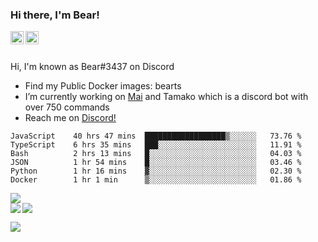 ### Hi there, I'm Bear!

<a href="https://support.tamako.tech/">
  <img align="left" alt="Tamako Bot's Support Server" width="21px" src="https://raw.githubusercontent.com/anuraghazra/anuraghazra/master/assets/discord-round.svg" />
</a>
<a href="https://skyfallen.org/">
  <img align="left" alt="theskyfallen.com" width="21px" src="https://avatars.githubusercontent.com/u/68555937?s=200&v=4" />
</a>

<br />
<br />

Hi, I'm known as Bear#3437 on Discord
- Find my Public Docker images: bearts
- I’m currently working on [Mai](https://github.com/maisans-maid/mai) and Tamako which is a discord bot with over 750 commands
- Reach me on [Discord!](https://support.tamako.tech)

<!--START_SECTION:waka-->

```text
JavaScript    40 hrs 47 mins  ██████████████████▒░░░░░░   73.76 %
TypeScript    6 hrs 35 mins   ███░░░░░░░░░░░░░░░░░░░░░░   11.91 %
Bash          2 hrs 13 mins   █░░░░░░░░░░░░░░░░░░░░░░░░   04.03 %
JSON          1 hr 54 mins    █░░░░░░░░░░░░░░░░░░░░░░░░   03.46 %
Python        1 hr 16 mins    ▓░░░░░░░░░░░░░░░░░░░░░░░░   02.30 %
Docker        1 hr 1 min      ▒░░░░░░░░░░░░░░░░░░░░░░░░   01.86 %
```

<!--END_SECTION:waka-->
<a href="https://discord.com/users/397338324328775680">
        <img src="https://lanyard-profile-readme.vercel.app/api/397338324328775680?borderRadius=25px" />
</a>
<br>
<a href="https://github.com/BearTS">
  <img src="https://github-readme-stats.vercel.app/api?username=bearts&count_private=true&show_icons=true&theme=bear" />
</a>
</a>
  <img align="left" src="http://github-readme-streak-stats.herokuapp.com/?user=bearts&theme=bear" />


![](https://hit.yhype.me/github/profile?user_id=65192718)
